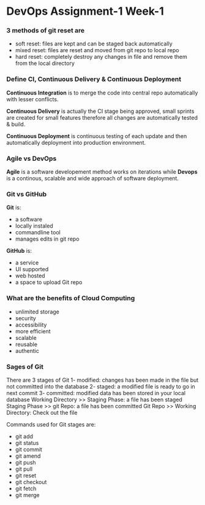 # DevOps Assignment-1 Week-1

### 3 methods of git reset are
  - soft reset:  files are kept and can be staged back automatically
  - mixed reset: files are reset and moved from git repo to local repo
  - hard reset:  completely destroy any changes in file and remove them from the local directory
  
### Define CI, Continuous Delivery & Continuous Deployment

**Continuous Integration** is to merge the code into central repo automatically with lesser conflicts.

**Continuous Delivery** is actually the CI stage being approved, small sprints are created  for small features therefore all changes are automatically tested & build.

**Continuous Deployment** is continuous testing of each update and then automatically deployment into production environment.

### Agile vs DevOps

**Agile** is a software developement method works on iterations while **Devops** is a continous, scalable and wide approach of software deployment.

### Git vs GitHub

**Git** is:
- a software 
- locally instaled
- commandline tool
- manages edits in git repo 

**GitHub** is:
- a service
- UI supported
- web hosted
- a space to upload Git repo

### What are the benefits of Cloud Computing

- unlimited storage
- security
- accessibility
- more efficient
- scalable
- reusable
- authentic

### Sages of Git

There are 3 stages of Git
	1- modified: changes has been made in the file but not committed into the database
	2- staged: a modified file is ready to go in next commit
	3- committed: modified data has been stored in your local database
Working Directory >> Staging Phase: a file has been staged
Staging Phase >> git Repo: a file has been committed
Git Repo >> Working Directory: Check out the file

Commands used for Git stages are:
 - git add
 - git status
 - git commit
 - git amend
 - git push
 - git pull
 - git reset
 - git checkout
 - git fetch
 - git merge

